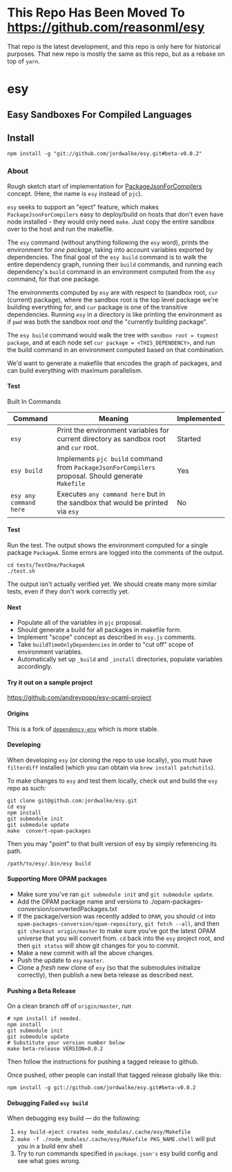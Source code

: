 # This Repo Has Been Moved To https://github.com/reasonml/esy

That repo is the latest development, and this repo is only here for historical purposes.
That new repo is mostly the same as this repo, but as a rebase on top of `yarn`.

# esy
Easy Sandboxes For Compiled Languages
-------------------------------------

## Install

`npm install -g "git://github.com/jordwalke/esy.git#beta-v0.0.2"`

### About

Rough sketch start of implementation for
[PackageJsonForCompilers](https://github.com/jordwalke/PackageJsonForCompilers)
concept. (Here, the name is `esy` instead of `pjc`).

`esy` seeks to support an "eject" feature, which makes
`PackageJsonForCompilers` easy to deploy/build on hosts that don't even have
node installed - they would only need `make`. Just copy the entire sandbox over
to the host and run the makefile.

The `esy` command (without anything following the `esy` word), prints the
environment for *one package*, taking into account variables exported by
dependencies. The final goal of the `esy build` command is to walk the entire
dependency graph, running their `build` commands, and running each dependency's
`build` command in an environment computed from the `esy` command, for that
one package.

The environments computed by `esy` are with respect to (sandbox root, `cur` (current)
package), where the sandbox root is the top level package we're building
everything for, and `cur` package is one of the transitive dependencies.
Running `esy` in a directory is like printing the environment as if `pwd` was
both the sandbox root *and* the "currently building package".

The `esy build` command would walk the tree with `sandbox root = topmost package`,
and at each node set `cur package = <THIS_DEPENDENCY>`, and run the build command
in an environment computed based on that combination.

We'd want to generate a makefile that encodes the graph of packages, and can build
everything with maximum parallelism.


#### Test

Built In Commands

|Command                  | Meaning                                                                                               | Implemented |
|-------------------------|------------------------------------------------                                                       |-------------|
|`esy`                    | Print the environment variables for current directory as sandbox root and `cur` root.                 | Started     |
|`esy build`              | Implements `pjc build` command from `PackageJsonForCompilers` proposal. Should generate `Makefile`    | Yes          |
|`esy any command here`   | Executes `any command here` but in the sandbox that would be printed via `esy`                        | No          |


#### Test

Run the test. The output shows the environment computed for a single package
`PackageA`.  Some errors are logged into the comments of the output.

```
cd tests/TestOne/PackageA
./test.sh
```

The output isn't actually verified yet. We should create many more similar
tests, even if they don't work correctly yet.

#### Next

- Populate all of the variables in `pjc` proposal.
- Should generate a build for all packages in makefile form.
- Implement "scope" concept as described in `esy.js` comments.
- Take `buildTimeOnlyDependencies` in order to "cut off" scope of environment
  variables.
- Automatically set up `_build` and `_install` directories, populate variables
  accordingly.

#### Try it out on a sample project

https://github.com/andreypopp/esy-ocaml-project

#### Origins

This is a fork of [`dependency-env`](https://github.com/reasonml/dependency-env) which is more stable.


#### Developing

When developing `esy` (or cloning the repo to use locally), you must have `filterdiff` installed (which you can obtain via `brew install patchutils`).


To make changes to `esy` and test them locally, check out and build the `esy` repo as such:

    git clone git@github.com:jordwalke/esy.git
    cd esy
    npm install
    git submodule init
    git submodule update
    make  convert-opam-packages

Then you may "point" to that built version of esy by simply referencing its path.

    /path/to/esy/.bin/esy build

#### Supporting More OPAM packages

- Make sure you've ran `git submodule init` and `git submodule update`.
- Add the OPAM package name and versions to
  ./opam-packages-conversion/convertedPackages.txt
- If the package/version was recently added to `OPAM`, you should `cd` into
  `opam-packages-conversion/opam-repository`, `git fetch --all`, and then `git
  checkout origin/master` to make sure you've got the latest OPAM universe that
  you will convert from. `cd` back into the `esy` project root, and then `git
  status` will show git changes for you to commit.
- Make a new commit with all the above changes.
- Push the update to `esy` `master`.
- Clone a *fresh* new clone of `esy` (so that the submodules initialize
  correctly), then publish a new beta release as described next.
  

#### Pushing a Beta Release

On a clean branch off of `origin/master`, run

    # npm install if needed.
    npm install
    git submodule init
    git submodule update
    # Substitute your version number below
    make beta-release VERSION=0.0.2

Then follow the instructions for pushing a tagged release to github.

Once pushed, other people can install that tagged release globally like this:

    npm install -g git://github.com/jordwalke/esy.git#beta-v0.0.2


#### Debugging Failed `esy build`

When  debugging esy build — do the following:

1. `esy build-eject creates node_modules/.cache/esy/Makefile`
2. `make -f ./node_modules/.cache/esy/Makefile PKG_NAME.shell` will put you in a build env shell
3. Try to run commands specified in `package.json's` esy build config and see what goes wrong.
